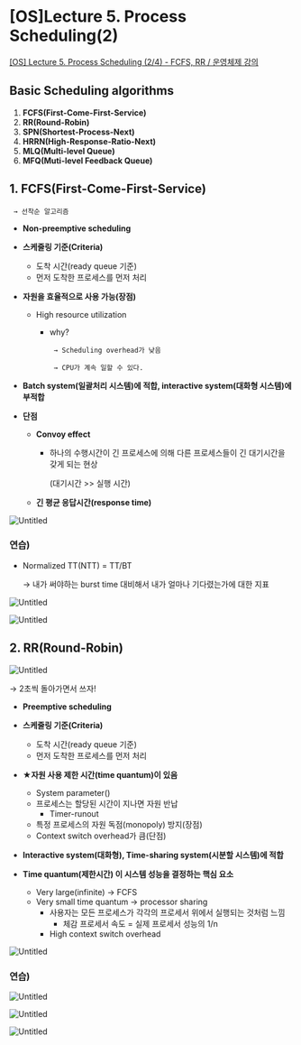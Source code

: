 # [OS]Lecture 5. Process Scheduling(2)

[[OS] Lecture 5. Process Scheduling (2/4) - FCFS, RR / 운영체제 강의](https://www.youtube.com/watch?v=r1JVA7yOPAM&list=PLBrGAFAIyf5rby7QylRc6JxU5lzQ9c4tN&index=9)

## Basic Scheduling algorithms

1. **FCFS(First-Come-First-Service)**
2. **RR(Round-Robin)**
3. **SPN(Shortest-Process-Next)**
4. **HRRN(High-Response-Ratio-Next)**
5. **MLQ(Multi-level Queue)**
6. **MFQ(Muti-level Feedback Queue)**

## 1. FCFS(First-Come-First-Service)

     → 선착순 알고리즘

- **Non-preemptive scheduling**

- **스케줄링 기준(Criteria)**
    - 도착 시간(ready queue 기준)
    - 먼저 도착한 프로세스를 먼저 처리

- **자원을 효율적으로 사용 가능(장점)**
    - High resource utilization
        - why?

               → Scheduling overhead가 낮음

               → CPU가 계속 일할 수 있다.

- **Batch system(일괄처리 시스템)에 적합, interactive system(대화형 시스템)에 부적합**

- **단점**
    - **Convoy effect**
        - 하나의 수행시간이 긴 프로세스에 의해 다른 프로세스들이 긴 대기시간을 갖게 되는 현상

            (대기시간 >> 실행 시간)

    - **긴 평균 응답시간(response time)**

![Untitled](%5BOS%5DLecture%205%20Process%20Scheduling(2)%20521c7d0b36ec4979af17e74d46b19a25/Untitled.png)

### 연습)

- Normalized TT(NTT) = TT/BT

    → 내가 써야하는 burst time 대비해서 내가 얼마나 기다렸는가에 대한 지표

![Untitled](%5BOS%5DLecture%205%20Process%20Scheduling(2)%20521c7d0b36ec4979af17e74d46b19a25/Untitled%201.png)

![Untitled](%5BOS%5DLecture%205%20Process%20Scheduling(2)%20521c7d0b36ec4979af17e74d46b19a25/Untitled%202.png)

## 2. **RR(Round-Robin)**

![Untitled](%5BOS%5DLecture%205%20Process%20Scheduling(2)%20521c7d0b36ec4979af17e74d46b19a25/Untitled%203.png)

→ 2초씩 돌아가면서 쓰자! 

- **Preemptive scheduling**

- **스케줄링 기준(Criteria)**
    - 도착 시간(ready queue 기준)
    - 먼저 도착한 프로세스를 먼저 처리

- ★**자원 사용 제한 시간(time quantum)이 있음**
    - System parameter()
    - 프로세스는 할당된 시간이 지나면 자원 반납
        - Timer-runout
    - 특정 프로세스의 자원 독점(monopoly) 방지(장점)
    - Context switch overhead가 큼(단점)

- **Interactive system(대화형), Time-sharing system(시분할 시스템)에 적합**

- **Time quantum(제한시간) 이 시스템 성능을 결정하는 핵심 요소**
    - Very large(infinite) → FCFS
    - Very small time quantum → processor sharing
        - 사용자는 모든 프로세스가 각각의 프로세서 위에서 실행되는 것처럼 느낌
            - 체감 프로세서 속도 = 실제 프로세서 성능의 1/n
        - High context switch overhead

![Untitled](%5BOS%5DLecture%205%20Process%20Scheduling(2)%20521c7d0b36ec4979af17e74d46b19a25/Untitled%204.png)

### 연습)

![Untitled](%5BOS%5DLecture%205%20Process%20Scheduling(2)%20521c7d0b36ec4979af17e74d46b19a25/Untitled%205.png)

 

![Untitled](%5BOS%5DLecture%205%20Process%20Scheduling(2)%20521c7d0b36ec4979af17e74d46b19a25/Untitled%206.png)

![Untitled](%5BOS%5DLecture%205%20Process%20Scheduling(2)%20521c7d0b36ec4979af17e74d46b19a25/Untitled%207.png)
